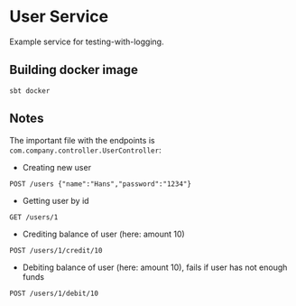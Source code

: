 
# User Service

Example service for testing-with-logging.

## Building docker image

`sbt docker`

## Notes

The important file with the endpoints is  `com.company.controller.UserController`:

* Creating new user
```
POST /users {"name":"Hans","password":"1234"}
```

* Getting user by id
```
GET /users/1
```

* Crediting balance of user (here: amount 10)
```
POST /users/1/credit/10
```

* Debiting balance of user (here: amount 10), fails if user has not enough funds
```
POST /users/1/debit/10
```

